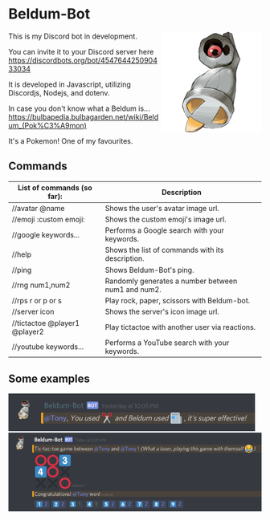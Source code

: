 # Beldum-Bot
<img src="images/374Beldum-Shiny.png" width="200" align="right">

This is my Discord bot in development.

You can invite it to your Discord server here
https://discordbots.org/bot/454764425090433034

It is developed in Javascript, utilizing Discordjs, Nodejs, and dotenv.

In case you don't know what a Beldum is...
https://bulbapedia.bulbagarden.net/wiki/Beldum_(Pok%C3%A9mon)

It's a Pokemon! One of my favourites.

## Commands
| List of commands (so far): | Description |
| --- | --- |
| //avatar @name | Shows the user's avatar image url. |
| //emoji :custom emoji: | Shows the custom emoji's image url. |
| //google keywords... | Performs a Google search with your keywords. |
| //help | Shows the list of commands with its description. |
| //ping | Shows Beldum-Bot's ping. |
| //rng num1,num2 | Randomly generates a number between num1 and num2. |
| //rps r or p or s | Play rock, paper, scissors with Beldum-bot. |
| //server icon | Shows the server's icon image url. |
| //tictactoe @player1 @player2 | Play tictactoe with another user via reactions. |
| //youtube keywords... | Performs a YouTube search with your keywords. |

## Some examples

<img src="images/rps.PNG">

<img src="images/tictactoe.PNG">
